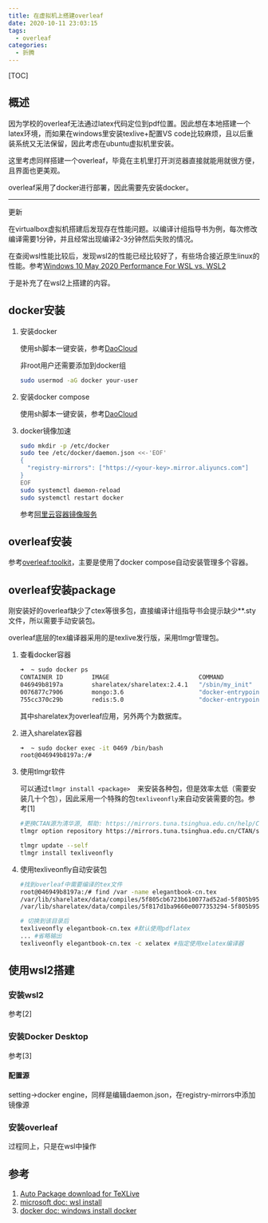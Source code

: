 ```yaml
---
title: 在虚拟机上搭建overleaf
date: 2020-10-11 23:03:15
tags:
  - overleaf
categories:
  - 折腾
---
```


[TOC]


## 概述

因为学校的overleaf无法通过latex代码定位到pdf位置。因此想在本地搭建一个latex环境，而如果在windows里安装texlive+配置VS code比较麻烦，且以后重装系统又无法保留，因此考虑在ubuntu虚拟机里安装。

这里考虑同样搭建一个overleaf，毕竟在主机里打开浏览器直接就能用就很方便，且界面也更美观。

overleaf采用了docker进行部署，因此需要先安装docker。

---

更新

在virtualbox虚拟机搭建后发现存在性能问题。以编译计组指导书为例，每次修改编译需要1分钟，并且经常出现编译2-3分钟然后失败的情况。

在查阅wsl性能比较后，发现wsl2的性能已经比较好了，有些场合接近原生linux的性能。参考[Windows 10 May 2020 Performance For WSL vs. WSL2](https://www.phoronix.com/scan.php?page=article&item=windows10-may2020-wsl2&num=1)

于是补充了在wsl2上搭建的内容。

<!-- more -->

## docker安装

1. 安装docker

   使用sh脚本一键安装，参考[DaoCloud](http://get.daocloud.io/)

   非root用户还需要添加到docker组

      ```bash
   sudo usermod -aG docker your-user
      ```

2. 安装docker compose

   使用sh脚本一键安装，参考[DaoCloud](http://get.daocloud.io/)

3. docker镜像加速

   ```bash
   sudo mkdir -p /etc/docker
   sudo tee /etc/docker/daemon.json <<-'EOF'
   {
     "registry-mirrors": ["https://<your-key>.mirror.aliyuncs.com"]
   }
   EOF
   sudo systemctl daemon-reload
   sudo systemctl restart docker
   ```

   参考[阿里云容器镜像服务](https://cr.console.aliyun.com/cn-hangzhou/instances/mirrors)

## overleaf安装

参考[overleaf:toolkit](https://github.com/overleaf/toolkit/blob/master/doc/quick-start-guide.md )，主要是使用了docker compose自动安装管理多个容器。

## overleaf安装package

刚安装好的overleaf缺少了ctex等很多包，直接编译计组指导书会提示缺少**.sty文件，所以需要手动安装包。

overleaf底层的tex编译器采用的是texlive发行版，采用tlmgr管理包。

1. 查看docker容器

   ```bash
   ➜  ~ sudo docker ps 
   CONTAINER ID        IMAGE                         COMMAND                  CREATED             STATUS                    PORTS                NAMES
   046949b8197a        sharelatex/sharelatex:2.4.1   "/sbin/my_init"          21 hours ago        Up 12 minutes             0.0.0.0:80->80/tcp   sharelatex
   0076877c7906        mongo:3.6                     "docker-entrypoint.s…"   21 hours ago        Up 12 minutes (healthy)   27017/tcp            mongo
   755cc370c29b        redis:5.0                     "docker-entrypoint.s…"   21 hours ago        Up 12 minutes             6379/tcp             redis
   ```

   其中sharelatex为overleaf应用，另外两个为数据库。

2. 进入sharelatex容器

   ```bash
   ➜  ~ sudo docker exec -it 0469 /bin/bash
   root@046949b8197a:/# 
   ```

3. 使用tlmgr软件

   可以通过`tlmgr install <package>  `来安装各种包，但是效率太低（需要安装几十个包），因此采用一个特殊的包`texliveonfly`来自动安装需要的包。参考[1]

   ```bash
   #更换CTAN源为清华源, 帮助: https://mirrors.tuna.tsinghua.edu.cn/help/CTAN/
   tlmgr option repository https://mirrors.tuna.tsinghua.edu.cn/CTAN/systems/texlive/tlnet

   tlmgr update --self
   tlmgr install texliveonfly
   ```
   
4. 使用texliveonfly自动安装包

   ```bash
   #找到overleaf中需要编译的tex文件
   root@046949b8197a:/# find /var -name elegantbook-cn.tex
   /var/lib/sharelatex/data/compiles/5f805cb6723b610077ad52ad-5f805b95723b610077ad52a4/elegantbook-cn.tex
   /var/lib/sharelatex/data/compiles/5f817d1ba9660e0077353294-5f805b95723b610077ad52a4/elegantbook-cn.tex
   
   # 切换到该目录后
   texliveonfly elegantbook-cn.tex #默认使用pdflatex
   ... #省略输出
   texliveonfly elegantbook-cn.tex -c xelatex #指定使用xelatex编译器
   ```

## 使用wsl2搭建

### 安装wsl2

参考[2]

### 安装Docker Desktop

参考[3]

#### 配置源

setting->docker engine，同样是编辑daemon.json，在registry-mirrors中添加镜像源

### 安装overleaf

过程同上，只是在wsl中操作

## 参考

1. [Auto Package download for TeXLive](https://tex.stackexchange.com/questions/110501/auto-package-download-for-texlive)
2. [microsoft doc: wsl install](https://docs.microsoft.com/zh-cn/windows/wsl/install-win10)
3. [docker doc: windows install docker](https://docs.docker.com/docker-for-windows/install/)
